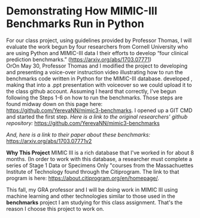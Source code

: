# Demonstrating How MIMIC-III Benchmarks Run in Python
For our class project, using guidelines provided by Professor Thomas, I will evaluate the work begun by four researchers from Cornell University who are using Python and MIMIC-III data I their efforts to develop “four clinical prediction benchmarks.” (https://arxiv.org/abs/1703.07771)  
OrOn May 30, Professor Thomas and I modified the project to developing and presenting a voice-over instruction video illustrating how to  run the benchmarks  code written in Python for the MIMIC-III database. developed , making that into a .ppt presentation with voiceover so we could upload it to the class github account. Assuming I heard that correctly, I've begun following the Steps 1-6 on how to run the benchmarks. Those steps are found midway down on this page here:  https://github.com/YerevaNN/mimic3-benchmarks. I opened up a GIT CMD and started the first step. 
*Here is a link to the original researchers' github repository:*
https://github.com/YerevaNN/mimic3-benchmarks

*And, here is a link to their paper about these benchmarks:*
https://arxiv.org/abs/1703.07771v2

**Why This Project**
MIMIC III is a rich database that I've worked in for about 8 months. (In order to work with this database, a researcher must complete a series of Stage 1 Data or Specimens Only "courses from the Massachuettes Institute of Technology found through the Citiprogram. The link to that program is here:
https://about.citiprogram.org/en/homepage/. 

This fall, my GRA professor and I will be doing work in MIMIC III using machine learning and other technologies similar to those used in the **benchmarks** project I am studying for this class assignment. That's the reason I choose this project to work on. 
